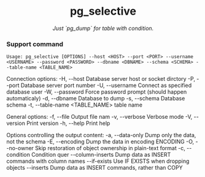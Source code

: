 <h1 align="center">pg_selective</h1>
<p align="center">
  <em> Just `pg_dump` for table with condition. </em>
</p>


### Support command

```shell
Usage: pg_selective [OPTIONS] --host <HOST> --port <PORT> --username <USERNAME> --password <PASSWORD> --dbname <DBNAME> --schema <SCHEMA> --table-name <TABLE_NAME>
```

Connection options:
  -H, --host <HOST>              Database server host or socket dirctory
  -P, --port <PORT>              Database server port number
  -U, --username <USERNAME>      Connect as specified database user
  -W, --password <PASSWORD>      Force password prompt (should happen automaticaly)
  -d, --dbname <DBNAME>          Database to dump
  -s, --schema <SCHEMA>          Database schema
  -t, --table-name <TABLE_NAME>  table name

General options:
  -f, --file <FILE>              Output file nam
  -v, --verbose                  Verbose mode
  -V, --version                  Print version
  -h, --help                     Print help


Options controlling the output content:
  -a, --data-only                Dump only the data, not the schema
  -E, --encoding <ENCODING>      Dump the data in encoding ENCODING
  -O, --no-owner                 Skip restoration of object ownership in plain-text format
  -c, --condition <CONDITION>    Condition quer
  --column-inserts               Dump data as INSERT commands with column names
  --if-exists                    Use IF EXISTS when dropping objects
  --inserts                      Dump data as INSERT commands, rather than COPY
